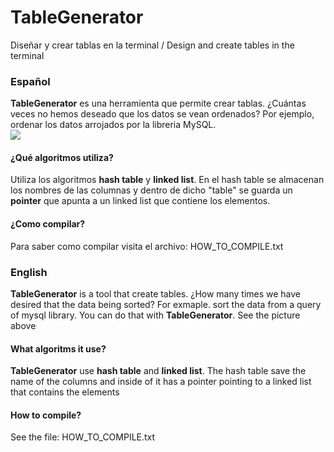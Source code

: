 # TableGenerator
Diseñar y crear tablas en la terminal / Design and create tables in the terminal
<br>
<h3>Español</h3>
<strong>TableGenerator</strong> es una herramienta que permite crear tablas. ¿Cuántas veces no hemos deseado que los datos se vean
ordenados? Por ejemplo, ordenar los datos arrojados por la libreria MySQL.<br>
<img src="http://i.imgur.com/yKVA58y.png"><br>

<h4>¿Qué algoritmos utiliza?</h4>
Utiliza los algoritmos <strong>hash table</strong> y <strong>linked list</strong>. En el hash table se almacenan los nombres de 
las columnas y dentro de dicho "table" se guarda un <strong>pointer</strong> que apunta a un linked list que contiene los elementos.<br>

<h4>¿Como compilar?</h4>
Para saber como compilar visita el archivo: HOW_TO_COMPILE.txt<br>

<h3>English</h3>
<strong>TableGenerator</strong> is a tool that create tables. ¿How many times we have desired that the data being sorted? For 
exmaple. sort the data from a query of mysql library. You can do that with <strong>TableGenerator</strong>. See the picture above<br>

<h4>What algoritms it use?</h4>
<strong>TableGenerator</strong> use <strong>hash table</strong> and <strong>linked list</strong>. The hash table save the name 
of the columns and inside of it has a pointer pointing to a linked list that contains the elements<br>

<h4>How to compile?</h4>
See the file: HOW_TO_COMPILE.txt<br>
